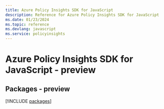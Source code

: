 ```yaml
---
title: Azure Policy Insights SDK for JavaScript
description: Reference for Azure Policy Insights SDK for JavaScript
ms.date: 01/23/2024
ms.topic: reference
ms.devlang: javascript
ms.service: policyinsights
---
```

# Azure Policy Insights SDK for JavaScript - preview
## Packages - preview
[!INCLUDE [packages](policy-insights-index.md)]